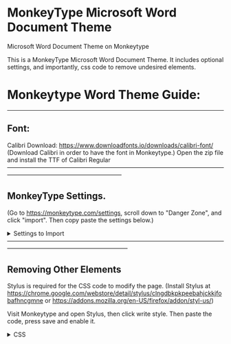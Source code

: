 # MonkeyType Microsoft Word Document Theme
Microsoft Word Document Theme on Monkeytype

This is a MonkeyType Microsoft Word Document Theme. 
It includes optional settings, and importantly, css code to remove undesired elements. 

# Monkeytype Word Theme Guide:
_______________________________________________________

## Font:
Calibri Download: https://www.downloadfonts.io/downloads/calibri-font/
(Download Calibri in order to have the font in Monkeytype.)
Open the zip file and install the TTF of Calibri Regular
———————————————————————————————————————————————————————

## MonkeyType Settings. 
(Go to https://monkeytype.com/settings, scroll down to "Danger Zone", and click "import". Then copy paste the settings below.)
<details>
 <summary>Settings to Import</summary>
{"theme":"vscode","themeLight":"serika","themeDark":"serika_dark","autoSwitchTheme":false,"customTheme":true,"customThemeColors":["#ffffff","#000000","#e2b714","#1c1c1c","#2c2e31","#000000","#ca4754","#7e2a33","#ca4754","#7e2a33"],"favThemes":[],"showKeyTips":false,"smoothCaret":"medium","quickRestart":"tab","punctuation":false,"numbers":false,"words":10,"time":15,"mode":"time","quoteLength":[3],"language":"english","fontSize":2.2,"freedomMode":false,"difficulty":"normal","blindMode":false,"quickEnd":false,"caretStyle":"default","paceCaretStyle":"underline","flipTestColors":false,"layout":"default","funbox":"none","confidenceMode":"off","indicateTypos":"below","timerStyle":"mini","liveSpeedStyle":"off","liveAccStyle":"off","liveBurstStyle":"off","colorfulMode":true,"randomTheme":"off","timerColor":"main","timerOpacity":"0.25","stopOnError":"off","showAllLines":false,"keymapMode":"off","keymapStyle":"staggered","keymapLegendStyle":"lowercase","keymapLayout":"colemak","keymapShowTopRow":"layout","fontFamily":"Calibri","smoothLineScroll":true,"alwaysShowDecimalPlaces":true,"alwaysShowWordsHistory":false,"singleListCommandLine":"manual","capsLockWarning":false,"playSoundOnError":"off","playSoundOnClick":"off","soundVolume":"1.0","startGraphsAtZero":true,"showOutOfFocusWarning":false,"paceCaret":"off","paceCaretCustomSpeed":190,"repeatedPace":true,"accountChart":["off","on","on","on"],"minWpm":"off","minWpmCustomSpeed":100,"highlightMode":"letter","typingSpeedUnit":"wpm","ads":"off","hideExtraLetters":false,"strictSpace":false,"minAcc":"off","minAccCustom":90,"monkey":false,"repeatQuotes":"off","oppositeShiftMode":"off","customBackground":"https://i.imgur.com/PYI1JhQ.png","customBackgroundSize":"cover","customBackgroundFilter":[0,1,1,1],"customLayoutfluid":"qwerty#colemak","monkeyPowerLevel":"off","minBurst":"off","minBurstCustomSpeed":100,"burstHeatmap":false,"britishEnglish":false,"lazyMode":false,"showAverage":"off","tapeMode":"off","maxLineWidth":65}
</details>
————————————————————————————————————————————————————————

## Removing Other Elements
Stylus is required for the CSS code to modify the page. 
(Install Stylus at 
https://chrome.google.com/webstore/detail/stylus/clngdbkpkpeebahjckkjfobafhncgmne or https://addons.mozilla.org/en-US/firefox/addon/styl-us/) 

Visit Monkeytype and open Stylus, then click write style. Then paste the code, press save and enable it.
<details>
 <summary>CSS</summary>

#top .logo .text {
    visibility: hidden !important;
}
a#logo {
    display: none !important;
    visibility: hidden !important;
}
a#startTestButton.textButton.view-start{
    visibility:hidden !important;
}
div.icon{
    visibility:hidden !important;
}
div.text{
    visibility:hidden !important;
}
button#contactPopupButton.textButton{
    visibility:hidden !important;
}
button#supportMeButton.textButton{
    visibility:hidden !important;
}
button#contactPopupButton.textButton{
    visibility:hidden !important;
}
a.textButton{
    visibility:hidden !important;
}
button.current-theme.textButton{
    visibility:hidden !important;
}
button.currentVersion.textButton{
    visibility:hidden !important;
}
a.textButton.account.view-account{
    visibility:hidden !important;
}
#top .logo .text .top {
    visibility: hidden; 
}

#top .logo .icon{
    visibility: hidden !important;
}
#top .logo .bottom {
    visibility: hidden;
}

#bottom {
visibility: hidden;
}

#top .icon {
visibility: hidden;
}
#top .account {
visibility: hidden;
}
#top .notifications {
visibility: hidden;
}
#menu {
visibility: hidden;
display: none;
}   
#testConfig {
visibility: hidden;
}
#typingTest {

    transform: translateY(-140px);
    margin-left: 10%;
    margin-right: 10%;
}

#commandLine {
    background: none !important;
}
#commandLineWrapper {
    background: none;
    backdrop-filter: blur(5px) brightness(0.5);
    transition: 0.5s ease;
}
#commandLine input {
    background: none !important;
}
#commandLine > div:first-child {
    border-radius: 0;
    border-bottom: 1px solid var(--sub-color) !important;
}

/* command line scrollbar */
#commandLine .suggestions {
    scrollbar-width: none !important;
    scrollbar-color: rgba(255, 255, 255, .1) transparent !important;
}
#commandLine .suggestions:hover {
    scrollbar-width: thin !important;
}
#commandLine .suggestions::-webkit-scrollbar {
    width: 0px;
}
#commandLine .suggestions:hover::-webkit-scrollbar {
    width: 7px;
}
</details>
